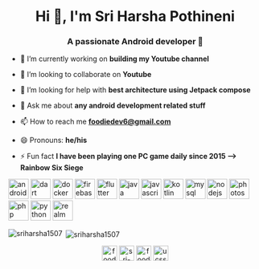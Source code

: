 <!--
**sriharsha1507/sriharsha1507** is a ✨ _special_ ✨ repository because its `README.md` (this file) appears on your GitHub profile.
-->
<h1 align="center">Hi 👋, I'm Sri Harsha Pothineni</h1>
<h3 align="center">A passionate Android developer 🤖</h3>

- 🔭 I’m currently working on **building my Youtube channel**

- 👯 I’m looking to collaborate on **Youtube**

- 🤝 I’m looking for help with **best architecture using Jetpack compose**

- 💬 Ask me about **any android development related stuff**

- 📫 How to reach me **foodiedev6@gmail.com**

- 😄 Pronouns: **he/his**

- ⚡ Fun fact **I have been playing one PC game daily since 2015 --> Rainbow Six Siege**

<p align="left"><img src="https://devicons.github.io/devicon/devicon.git/icons/android/android-original-wordmark.svg" alt="android" width="40" height="40"/> <img src="https://www.vectorlogo.zone/logos/dartlang/dartlang-icon.svg" alt="dart" width="40" height="40"/> <img src="https://devicons.github.io/devicon/devicon.git/icons/docker/docker-original-wordmark.svg" alt="docker" width="40" height="40"/> <img src="https://www.vectorlogo.zone/logos/firebase/firebase-icon.svg" alt="firebase" width="40" height="40"/> <img src="https://www.vectorlogo.zone/logos/flutterio/flutterio-icon.svg" alt="flutter" width="40" height="40"/> <img src="https://devicons.github.io/devicon/devicon.git/icons/java/java-original-wordmark.svg" alt="java" width="40" height="40"/> <img src="https://devicons.github.io/devicon/devicon.git/icons/javascript/javascript-original.svg" alt="javascript" width="40" height="40"/> <img src="https://www.vectorlogo.zone/logos/kotlinlang/kotlinlang-icon.svg" alt="kotlin" width="40" height="40"/> <img src="https://devicons.github.io/devicon/devicon.git/icons/mysql/mysql-original-wordmark.svg" alt="mysql" width="40" height="40"/> <img src="https://devicons.github.io/devicon/devicon.git/icons/nodejs/nodejs-original-wordmark.svg" alt="nodejs" width="40" height="40"/> <img src="https://devicons.github.io/devicon/devicon.git/icons/photoshop/photoshop-plain.svg" alt="photoshop" width="40" height="40"/> <img src="https://devicons.github.io/devicon/devicon.git/icons/php/php-original.svg" alt="php" width="40" height="40"/> <img src="https://devicons.github.io/devicon/devicon.git/icons/python/python-original.svg" alt="python" width="40" height="40"/> <img src="https://raw.githubusercontent.com/bestofjs/bestofjs-webui/8665e8c267a0215f3159df28b33c365198101df5/public/logos/realm.svg" alt="realm" width="40" height="40"/></p>

<p><img align="left" src="https://github-readme-stats.vercel.app/api/top-langs/?username=sriharsha1507&layout=compact&hide=html" alt="sriharsha1507" /></p>

<p>&nbsp;<img align="center" src="https://github-readme-stats.vercel.app/api?username=sriharsha1507&show_icons=true" alt="sriharsha1507" /></p>

<p align="center">
<a href="https://twitter.com/foodiedev" target="blank"><img align="center" src="https://cdn.jsdelivr.net/npm/simple-icons@3.0.1/icons/twitter.svg" alt="foodiedev" height="30" width="30" /></a>
<a href="https://linkedin.com/in/sri-harsha-pothineni" target="blank"><img align="center" src="https://cdn.jsdelivr.net/npm/simple-icons@3.0.1/icons/linkedin.svg" alt="sri-harsha-pothineni" height="30" width="30" /></a>
<a href="https://instagram.com/foodie_dev" target="blank"><img align="center" src="https://cdn.jsdelivr.net/npm/simple-icons@3.0.1/icons/instagram.svg" alt="foodie_dev" height="30" width="30" /></a>
<a href="https://www.youtube.com/channel/UCSSnixu_IO8dvgnv9Gi1AHw" target="blank"><img align="center" src="https://cdn.jsdelivr.net/npm/simple-icons@3.0.1/icons/youtube.svg" alt="ucssnixu_io8dvgnv9gi1ahw" height="30" width="30" /></a>
</p>
